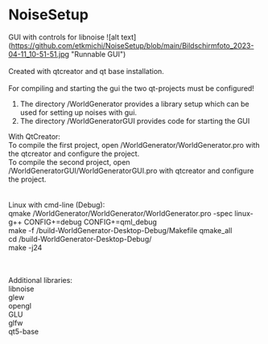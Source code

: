 # NoiseSetup
GUI with controls for libnoise
![alt text] (https://github.com/etkmichi/NoiseSetup/blob/main/Bildschirmfoto_2023-04-11_10-51-51.jpg "Runnable GUI")
<br><br>
Created with qtcreator and qt base installation.<br><br>
For compiling and starting the gui the two qt-projects must be configured!<br>
1. The directory /WorldGenerator provides a library setup which can be used for setting up noises with gui.
2. The directory /WorldGeneratorGUI provides code for starting the GUI

With QtCreator:<br>
To compile the first project, open /WorldGenerator/WorldGenerator.pro with the qtcreator and configure the project.<br>
To compile the second project, open /WorldGeneratorGUI/WorldGeneratorGUI.pro with qtcreator and configure the project.<br>
<br><br>
Linux with cmd-line (Debug):<br>
qmake /WorldGenerator/WorldGenerator/WorldGenerator.pro -spec linux-g++ CONFIG+=debug CONFIG+=qml_debug<br>
make -f /build-WorldGenerator-Desktop-Debug/Makefile qmake_all<br>
cd /build-WorldGenerator-Desktop-Debug/<br>
make -j24<br>
<br><br>

Additional libraries:<br>
libnoise<br>
glew<br>
opengl<br>
GLU<br>
glfw<br>
qt5-base<br>
